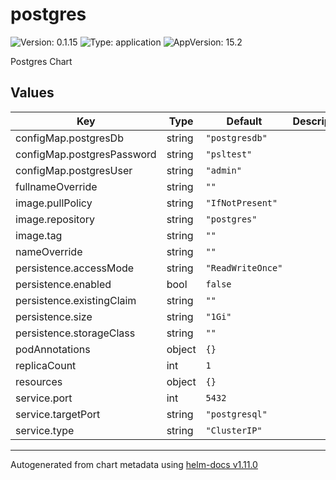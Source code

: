 # postgres

![Version: 0.1.15](https://img.shields.io/badge/Version-0.1.15-informational?style=flat-square) ![Type: application](https://img.shields.io/badge/Type-application-informational?style=flat-square) ![AppVersion: 15.2](https://img.shields.io/badge/AppVersion-15.2-informational?style=flat-square)

Postgres Chart

## Values

| Key | Type | Default | Description |
|-----|------|---------|-------------|
| configMap.postgresDb | string | `"postgresdb"` |  |
| configMap.postgresPassword | string | `"psltest"` |  |
| configMap.postgresUser | string | `"admin"` |  |
| fullnameOverride | string | `""` |  |
| image.pullPolicy | string | `"IfNotPresent"` |  |
| image.repository | string | `"postgres"` |  |
| image.tag | string | `""` |  |
| nameOverride | string | `""` |  |
| persistence.accessMode | string | `"ReadWriteOnce"` |  |
| persistence.enabled | bool | `false` |  |
| persistence.existingClaim | string | `""` |  |
| persistence.size | string | `"1Gi"` |  |
| persistence.storageClass | string | `""` |  |
| podAnnotations | object | `{}` |  |
| replicaCount | int | `1` |  |
| resources | object | `{}` |  |
| service.port | int | `5432` |  |
| service.targetPort | string | `"postgresql"` |  |
| service.type | string | `"ClusterIP"` |  |

----------------------------------------------
Autogenerated from chart metadata using [helm-docs v1.11.0](https://github.com/norwoodj/helm-docs/releases/v1.11.0)
